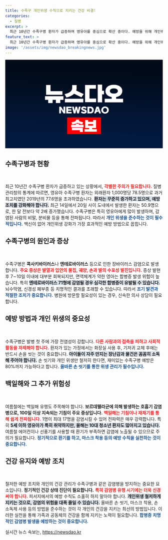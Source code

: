 ```yaml
---
title: 수족구 개인위생 수칙으로 지키는 건강 비결!
categories:
  - 질병
excerpt: >
  최근 10년간 수족구병 환자가 급증하며 영유아를 중심으로 확산 중이다. 예방을 위해 개인위생을 철저히 지키고, 특히 발병 첫 주에는 접촉을 피해야 한다. 주의가 필요한 시기!
feature_text: >
  최근 10년간 수족구병 환자가 급증하며 영유아를 중심으로 확산 중이다. 예방을 위해 개인위생을 철저히 지키고, 특히 발병 첫 주에는 접촉을 피해야 한다. 주의가 필요한 시기!
image: '/assets/img/newsdao_breakingnews.jpg'
---
```


<p><img src="/assets/img/newsdao_breakingnews.jpg" alt="ontimetimes 속보" /></p>

<h2 data-ke-size="size26">수족구병과 현황</h2>

<p data-ke-size="size16">&nbsp;</p>  

<p>최근 10년간 수족구병 환자가 급증하고 있는 상황에서, <b><span style="color: #ee2323;">각별한 주의가 필요합니다.</span></b> 질병관리청의 통계에 따르면, 영유아 수족구병 환자는 외래환자 1,000명당 78.5명으로 과거 최고치였던 2019년의 77.6명을 초과하였습니다. <b><span style="background-color: #21538527;">환자는 꾸준히 증가하고 있으며, 예방 조치를 강화해야 합니다.</span></b> 최근 14일에서 20일 사이 도내에서 발생한 환자는 50.9명으로, 한 달 전보다 약 2배 증가했습니다. 수족구병은 특히 영유아에게 많이 발생하며, 감염된 사람의 비말, 분비물 등을 통해 전파됩니다. 따라서 <b><span style="color: #1a5490;">개인 위생을 준수하는 것이 필수적입니다.</span></b> 백신이 없어 개인위생 강화가 가장 효과적인 예방 방법으로 꼽힙니다.</p>

<h2 data-ke-size="size26">수족구병의 원인과 증상</h2>

<p data-ke-size="size16">&nbsp;</p>  

<p>수족구병은 <b>콕사키바이러스</b>나 <b>엔테로바이러스</b> 등으로 인한 장바이러스 감염으로 발생합니다. <b><span style="color: #ee2323;">주요 증상은 발열과 입안의 물집, 궤양, 손과 발의 수포성 발진입니다.</span></b> 증상 발현 후 7∼10일 이내에 대부분 회복되지만, 면역체계가 약한 영아는 합병증 발생 위험이 높습니다. 특히 <b><span style="background-color: #21538527;">엔테로바이러스 71형에 감염될 경우 심각한 합병증이 유발될 수 있습니다.</span></b> 뇌수막염, 신경성 폐부종 등 치명적인 결과를 초래할 수 있습니다. 따라서 <b><span style="color: #1a5490;">조기 발견과 적절한 조치가 중요합니다.</span></b> 병원에 방문할 필요성이 있는 경우, 신속한 의사 상담이 필요합니다.</p>

<h2 data-ke-size="size26">예방 방법과 개인 위생의 중요성</h2>

<p data-ke-size="size16">&nbsp;</p>  

<p>수족구병은 발병 첫 주에 가장 전염성이 강합니다. <b><span style="color: #ee2323;">다른 사람과의 접촉을 피하고 사회적 활동을 자제해야 합니다.</span></b> 환자가 있는 가정에서는 화장실 사용 후, 기저귀 교체 후에는 반드시 손을 씻는 것이 중요합니다. <b><span style="background-color: #21538527;">아이들이 자주 만지는 장난감과 물건은 꼼꼼히 소독해 주어야 합니다.</span></b> 손 씻기와 개인 위생만 철저히 한다면, 재미있는 수족구병 예방은 80%까지 가능하다고 합니다. <b><span style="color: #1a5490;">올바른 손 씻기를 통한 위생 관리가 필수입니다.</span></b> </p>

<h2 data-ke-size="size26">백일해와 그 추가 위험성</h2>

<p data-ke-size="size16">&nbsp;</p>  

<p>여름철에는 백일해 유행도 주목해야 합니다. <b>보르데텔라균에 의해 발생하는 호흡기 감염병으로, 100일 이상 지속되는 기침이 주요 증상입니다.</b> <b><span style="color: #ee2323;">백일해는 기침이나 재채기를 통해 쉽게 전파됩니다.</span></b> 1명이 최대 17명을 감염시킬 수 있어 전파력은 매우 강력합니다. 특히 <b><span style="background-color: #21538527;">5세 이하 영유아가 특히 취약하지만, 올해는 10대 청소년 환자도 많아지고 있습니다.</span></b> 여름철 에어컨이나 선풍기를 사용할 때 환기가 부족하면 감염에 노출될 수 있으므로 주의가 필요합니다. <b><span style="color: #1a5490;">정기적으로 환기를 하고, 마스크 착용 등의 예방 수칙을 실천하는 것이 중요합니다.</span></b></p>

<h2 data-ke-size="size26">건강 유지와 예방 조치</h2>

<p data-ke-size="size16">&nbsp;</p>  

<p>철저한 예방 조치와 개인의 건강 관리가 수족구병과 같은 감염병을 방지하는 중요한 요소입니다. <b>정기적인 건강 상태 진단이 필요합니다.</b> <b><span style="color: #ee2323;">특히 감염병 유행 시기에는 더욱 신경 써야 합니다.</span></b> 피서지에서의 예방 수칙도 소홀히 하지 말아야 합니다. <b><span style="background-color: #21538527;">개인위생 철저하게 지키는 것으로, 감염의 위험을 대폭 줄일 수 있습니다.</span></b> 올바른 손 씻기, 마스크 착용, 손 소독제 사용 등의 방법을 준수하는 것이 각 개인의 건강을 지키는 최선의 방법입니다. 이러한 실천을 통해 가족과 공동체의 건강을 함께 지키는 노력이 필요합니다. <b><span style="color: #1a5490;">합병증 치명적인 감염병 발생을 예방하는 것이 중요합니다.</span></b></p>
실시간 뉴스 속보는, <a href="https://newsdao.kr" rel="dofollow">https://newsdao.kr</a>


